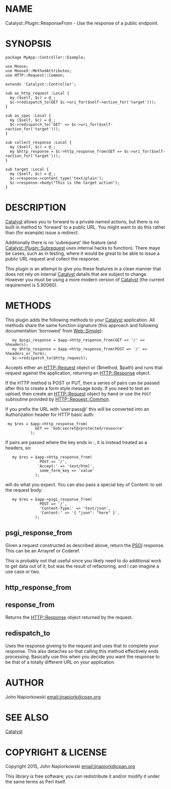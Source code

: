 # NAME

Catalyst::Plugin::ResponseFrom - Use the response of a public endpoint.

# SYNOPSIS

    package MyApp::Controller::Example;

    use Moose;
    use MooseX::MethodAttributes;
    use HTTP::Request::Common;

    extends 'Catalyst::Controller';

    sub as_http_request :Local {
      my ($self, $c) = @_;
      $c->redispatch_to(GET $c->uri_for($self->action_for('target')));
    }

    sub as_spec :Local {
      my ($self, $c) = @_;
      $c->redispatch_to('GET' => $c->uri_for($self->action_for('target')));
    }

    sub collect_response :Local {
      my ($self, $c) = @_;
      my $http_response = $c->http_response_from(GET => $c->uri_for($self->action_for('target')));
    }

    sub target :Local {
      my ($self, $c) = @_;
      $c->response->content_type('text/plain');
      $c->response->body("This is the target action");
    }

# DESCRIPTION

[Catalyst](https://metacpan.org/pod/Catalyst) allows you to forward to a private named actions, but there is no
built in method to 'forward' to a public URL.  You might want to do this rather
than (for example) issue a redirect.

Additionally there is no 'subrequest' like feature (and [Catalyst::Plugin::Subrequest](https://metacpan.org/pod/Catalyst::Plugin::Subrequest)
uses internal hacks to function).  There maye be cases, such as in testing, where
it would be great to be able to issue a public URL request and collect the response.

This plugin is an attempt to give you these features in a clean manner that does not
rely on internal [Catalyst](https://metacpan.org/pod/Catalyst) details that are subject to change.  However you must be
using a more modern version of [Catalyst](https://metacpan.org/pod/Catalyst) (the current requirement is 5.90060).

# METHODS

This plugin adds the following methods to your [Catalyst](https://metacpan.org/pod/Catalyst) application.  All methods
share the same function signature (this approach and following documentation 'borrowed'
from [Web::Simple](https://metacpan.org/pod/Web::Simple)):

       my $psgi_response = $app->http_response_from(GET => '/' => %headers);
       my $http_response = $app->http_response_from(POST => '/' => %headers_or_form);
       $c->redispatch_to($http_request);
    

Accepts either an [HTTP::Request](https://metacpan.org/pod/HTTP::Request) object or ($method, $path) and runs that
request against the application, returning an [HTTP::Response](https://metacpan.org/pod/HTTP::Response) object.

If the HTTP method is POST or PUT, then a series of pairs can be passed after
this to create a form style message body. If you need to test an upload, then
create an [HTTP::Request](https://metacpan.org/pod/HTTP::Request) object by hand or use the `POST` subroutine
provided by [HTTP::Request::Common](https://metacpan.org/pod/HTTP::Request::Common).

If you prefix the URL with 'user:pass@' this will be converted into
an Authorization header for HTTP basic auth:

     my $res = $app->http_response_from(
                 GET => 'bob:secret@/protected/resource'
               );
    

If pairs are passed where the key ends in :, it is instead treated as a
headers, so:

       my $res = $app->http_response_from(
                   POST => '/',
                  'Accept:' => 'text/html',
                   some_form_key => 'value'
                 );
    

will do what you expect. You can also pass a special key of Content: to
set the request body:

       my $res = $app->psgi_response_from(
                   POST => '/',
                   'Content-Type:' => 'text/json',
                   'Content:' => '{ "json": "here" }',
                 );
    

## psgi\_response\_from

Given a request constructed as described above, return the [PSGI](https://metacpan.org/pod/PSGI) response.
This can be an Arrayref or Coderef.

This is probably not that useful since you likely need to do additional work
to get data out of it, but was the result of refactoring, and I can imagine
a use case or two.

## http\_response\_from

## response\_from

Returns the [HTTP::Response](https://metacpan.org/pod/HTTP::Response) object returned by the request. 

## redispatch\_to

Uses the response giveing to the request and uses that to complete your
response.  This also detaches so that calling this method effectively
ends processing.  Basically use this when you decide you want the response
to be that of a totally different URL on your application.

# AUTHOR

John Napiorkowski [email:jjnapiork@cpan.org](email:jjnapiork@cpan.org)

# SEE ALSO

[Catalyst](https://metacpan.org/pod/Catalyst)

# COPYRIGHT & LICENSE

Copyright 2015, John Napiorkowski [email:jjnapiork@cpan.org](email:jjnapiork@cpan.org)

This library is free software; you can redistribute it and/or modify it under
the same terms as Perl itself.
